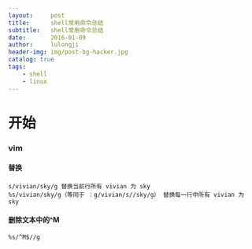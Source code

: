 ```yaml
---
layout:     post
title:      shell常用命令总结
subtitle:   shell常用命令总结
date:       2016-01-09
author:     lulongji
header-img: img/post-bg-hacker.jpg
catalog: true
tags:
    - shell
    - linux
---
```


# 开始


### vim 
#### 替换
    s/vivian/sky/g 替换当前行所有 vivian 为 sky 
    %s/vivian/sky/g（等同于 ：g/vivian/s//sky/g） 替换每一行中所有 vivian 为 sky 

#### 删除文本中的^M 
    %s/^M$//g 
    
